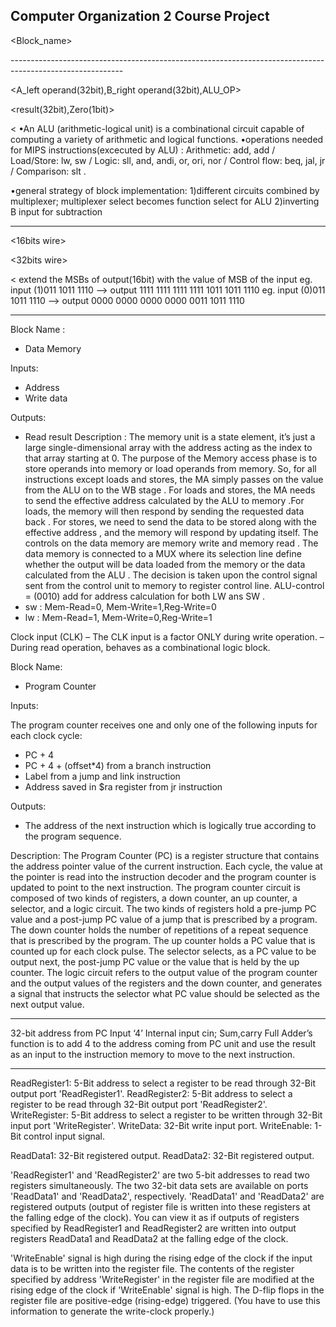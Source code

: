﻿Computer Organization 2 Course Project 
------------------------------------------

<Block_name>

<Inputs>

<Output>

<Description>
----------------------------------------------------------------------------------------------------------
<ALU>

<A_left operand(32bit),B_right operand(32bit),ALU_OP>

<result(32bit),Zero(1bit)>

<
•An ALU (arithmetic-logical unit) is a combinational circuit capable of computing a variety of arithmetic and logical functions.
•operations needed for MIPS instructions(excecuted by ALU) : Arithmetic: add, add / Load/Store: lw, sw / Logic: sll, and, andi, or, ori, nor / Control flow: beq, jal, jr / Comparison: slt .

•general strategy of block implementation:
1)different circuits combined by multiplexer; multiplexer select becomes function select for ALU
2)inverting B input for subtraction
>
----------------------------------------------------------------------------------------------------

<Sign Extend>

<16bits wire>

<32bits wire>

< extend the MSBs of output(16bit) with the value of MSB of the input
eg. input (1)011 1011 1110  --> output 1111 1111 1111 1111 1011 1011 1110
eg. input (0)011 1011 1110  --> output 0000 0000 0000 0000 0011 1011 1110
>
--------------------------------------------------------------------------------------------------------

Block Name :
-	Data Memory

Inputs:
-	Address
-	Write data

Outputs:
-	Read result
Description :
The memory unit is a state element, it’s just a large single-dimensional array with the address acting as the index to that array starting at 0.
The purpose of the Memory access phase is to store operands into memory or load operands from memory. So, for all instructions except loads and stores, the MA simply passes on the value from the ALU on to the WB stage .
For loads and stores, the MA needs to send the effective address calculated by the ALU to memory .For loads, the memory will then respond by sending the requested data back . For stores, we need to send the data to be stored along with the effective address , and the memory will respond by updating itself.
The controls on the data memory are memory write and memory read .
The data memory is connected to a MUX where its selection line define whether the output will be data loaded from the memory or the data calculated from the ALU . The decision is taken upon the control signal sent from the control unit to memory to register control line.
ALU-control = (0010) add for address calculation for both LW ans SW .
-	sw : Mem-Read=0, Mem-Write=1,Reg-Write=0
-	lw : Mem-Read=1, Mem-Write=0,Reg-Write=1

Clock input (CLK)
–  The CLK input is a factor ONLY during write operation.
–  During read operation, behaves as a combinational logic block.

Block Name:
-	Program Counter
	
Inputs:

The program counter receives one and only one of the following inputs for each clock cycle:
-	PC + 4
-	PC + 4 + (offset*4) from a branch instruction
-	Label from a jump and link instruction 
-	Address saved in $ra register from jr instruction 

Outputs:

-	The address of the next instruction which is logically true according to the program sequence.

Description:
The Program Counter (PC) is a register structure that contains the address pointer value of the current instruction. Each cycle, the value at the pointer is read into the instruction decoder and the program counter is updated to point to the next instruction.
The program counter circuit is composed of two kinds of registers, a down counter, an up counter, a selector, and a logic circuit. The two kinds of registers hold a pre-jump PC value and a post-jump PC value of a jump that is prescribed by a program. The down counter holds the number of repetitions of a repeat sequence that is prescribed by the program. The up counter holds a PC value that is counted up for each clock pulse. The selector selects, as a PC value to be output next, the post-jump PC value or the value that is held by the up counter. The logic circuit refers to the output value of the program counter and the output values of the registers and the down counter, and generates a signal that instructs the selector what PC value should be selected as the next output value.



--------------------------------------------------------------------------------------------------------------------

<ADDER>
<inputs>
32-bit address from PC
Input  ‘4’
Internal input cin;

<outputs>
Sum,carry

<Description>
Full Adder’s function is to add 4 to the address coming from PC unit and use the result as an input to the instruction memory to move to the next instruction.

------------------------------------------------------------------------------------------------------------


<Register File>

<Inputs>
     ReadRegister1: 5-Bit address to select a register to be read through 32-Bit 
               output port 'ReadRegister1'.        
 ReadRegister2: 5-Bit address to select a register to be read through 32-Bit 
                output port 'ReadRegister2'.
WriteRegister: 5-Bit address to select a register to be written through 32-Bit
                input port 'WriteRegister'.
 WriteData: 32-Bit write input port.
WriteEnable: 1-Bit control input signal.

<Output>

ReadData1: 32-Bit registered output. 
 ReadData2: 32-Bit registered output.

<Description> 

'ReadRegister1' and 'ReadRegister2' are two 5-bit addresses to read two 
 registers simultaneously. The two 32-bit data sets are available on ports 
 'ReadData1' and 'ReadData2', respectively. 'ReadData1' and 'ReadData2' are 
 registered outputs (output of register file is written into these registers 
 at the falling edge of the clock). You can view it as if outputs of registers
 specified by ReadRegister1 and ReadRegister2 are written into output 
 registers ReadData1 and ReadData2 at the falling edge of the clock. 

 'WriteEnable' signal is high during the rising edge of the clock if the input 
 data is to be written into the register file. The contents of the register 
 specified by address 'WriteRegister' in the register file are modified at the 
 rising edge of the clock if 'WriteEnable' signal is high. The D-flip flops in 
 the register file are positive-edge (rising-edge) triggered. (You have to use 
 this information to generate the write-clock properly.) 





